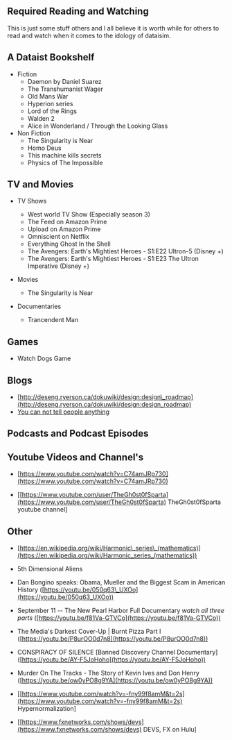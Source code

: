 ## Required Reading and Watching

This is just some stuff others and I all believe it is worth while for others to read and watch when it comes to the idology of dataisim.

## A Dataist Bookshelf

*   Fiction    
    *   Daemon by Daniel Suarez
    *   The Transhumanist Wager
    *   Old Mans War
    *   Hyperion series
    *   Lord of the Rings
    *   Walden 2
    *   Alice in Wonderland / Through the Looking Glass
*   Non Fiction
    *   The Singularity is Near
    *   Homo Deus
    *   This machine kills secrets
    *   Physics of The Impossible

## TV and Movies

*   TV Shows
    *   West world TV Show (Especially season 3)
    *   The Feed on Amazon Prime
    *   Upload on Amazon Prime
    *   Omniscient on Netflix
    *   Everything Ghost In the Shell
    *   The Avengers: Earth's Mightiest Heroes - S1:E22 Ultron-5 (Disney +)
    *   The Avengers: Earth's Mightiest Heroes - S1:E23 The Ultron Imperative (Disney +)
*   Movies
    
    *   The Singularity is Near
*   Documentaries
    
    *   Trancendent Man

## Games

*   Watch Dogs Game

## Blogs
*   [http://deseng.ryerson.ca/dokuwiki/design:design\_roadmap](http://deseng.ryerson.ca/dokuwiki/design:design_roadmap)
*   [You can not tell people anything](http://habitatchronicles.com/2004/04/you-cant-tell-people-anything/)

Podcasts and Podcast Episodes
-----------------------------

Youtube Videos and Channel's
----------------------------

*   [https://www.youtube.com/watch?v=C74amJRp730](https://www.youtube.com/watch?v=C74amJRp730)
    
*   \[[https://www.youtube.com/user/TheGh0st0fSparta](https://www.youtube.com/user/TheGh0st0fSparta) TheGh0st0fSparta youtube channel\]
    

Other
-----

*   [https://en.wikipedia.org/wiki/Harmonic\_series\_(mathematics)](https://en.wikipedia.org/wiki/Harmonic_series_(mathematics))
    
*   5th Dimensional Aliens
    
*   Dan Bongino speaks: Obama, Mueller and the Biggest Scam in American History ([https://youtu.be/050q63\_UXOo](https://youtu.be/050q63_UXOo))
    
*   September 11 -- The New Pearl Harbor Full Documentary _watch all three parts_ ([https://youtu.be/f81Va-GTVCo](https://youtu.be/f81Va-GTVCo))
    
*   The Media's Darkest Cover-Up | Burnt Pizza Part I ([https://youtu.be/P8urOO0d7n8](https://youtu.be/P8urOO0d7n8))
    
*   CONSPIRACY OF SILENCE \[Banned Discovery Channel Documentary\] ([https://youtu.be/AY-F5JoHoho](https://youtu.be/AY-F5JoHoho))
    
*   Murder On The Tracks - The Story of Kevin Ives and Don Henry ([https://youtu.be/ow0yPO8g9YA](https://youtu.be/ow0yPO8g9YA))
    
*   \[[https://www.youtube.com/watch?v=-fny99f8amM&t=2s](https://www.youtube.com/watch?v=-fny99f8amM&t=2s) Hypernormalization\]
    
*   \[[https://www.fxnetworks.com/shows/devs](https://www.fxnetworks.com/shows/devs) DEVS, FX on Hulu\]
